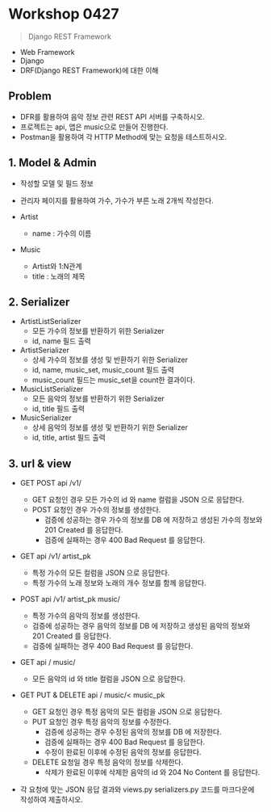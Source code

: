 # Workshop 0427

> Django REST Framework



* Web Framework
* Django
* DRF(Django REST Framework)에 대한 이해



## Problem

* DFR를 활용하여 음악 정보 관련 REST API 서버를 구축하시오.
* 프로젝트는 api, 앱은 music으로 만들어 진행한다.
* Postman을 활용하여 각 HTTP Method에 맞는 요청을 테스트하시오.



## 1. Model & Admin

* 작성할 모델 및 필드 정보
* 관리자 페이지를 활용하여 가수, 가수가 부른 노래 2개씩 작성한다.



* Artist
  * name : 가수의 이름
* Music
  * Artist와 1:N관계
  * title : 노래의 제목



## 2. Serializer

- ArtistListSerializer
  - 모든 가수의 정보를 반환하기 위한 Serializer
  - id, name 필드 출력
- ArtistSerializer
  - 상세 가수의 정보를 생성 및 반환하기 위한 Serializer
  - id, name, music_set, music_count 필드 출력
  - music_count 필드는 music_set을 count한 결과이다.
- MusicListSerializer
  - 모든 음악의 정보를 반환하기 위한 Serializer
  - id, title 필드 출력
- MusicSerializer
  - 상세 음악의 정보를 생성 및 반환하기 위한 Serializer
  - id, title, artist 필드 출력





## 3. url & view

* GET POST api /v1/
  * GET 요청인 경우 모든 가수의 id 와 name 컬럼을 JSON 으로 응답한다.
  * POST 요청인 경우 가수의 정보를 생성한다.
    * 검증에 성공하는 경우 가수의 정보를 DB 에 저장하고 생성된 가수의 정보와 201 Created 를 응답한다.
    * 검증에 실패하는 경우 400 Bad Request 를 응답한다.
* GET api /v1/ artist_pk
  * 특정 가수의 모든 컬럼을 JSON 으로 응답한다.
  * 특정 가수의 노래 정보와 노래의 개수 정보를 함께 응답한다.
* POST api /v1/ artist_pk music/
  * 특정 가수의 음악의 정보를 생성한다.
  * 검증에 성공하는 경우 음악의 정보를 DB 에 저장하고 생성된 음악의 정보와 201 Created 를 응답한다.
  * 검증에 실패하는 경우 400 Bad Request 를 응답한다.
* GET api / music/
  * 모든 음악의 id 와 title 컬럼을 JSON 으로 응답한다.
* GET PUT & DELETE api / music/< music_pk
  * GET 요청인 경우 특정 음악의 모든 컬럼을 JSON 으로 응답한다.
  * PUT 요청인 경우 특정 음악의 정보를 수정한다.
    * 검증에 성공하는 경우 수정된 음악의 정보를 DB 에 저장한다.
    * 검증에 실패하는 경우 400 Bad Request 를 응답한다.
    * 수정이 완료된 이후에 수정된 음악의 정보를 응답한다.
  * DELETE 요청일 경우 특정 음악의 정보를 삭제한다.
    * 삭제가 완료된 이후에 삭제한 음악의 id 와 204 No Content 를 응답한다.





* 각 요청에 맞는 JSON 응답 결과와 views.py serializers.py 코드를 마크다운에 작성하여 제출하시오.

